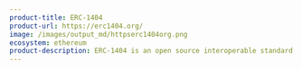 ```yaml
---
product-title: ERC-1404
product-url: https://erc1404.org/
image: /images/output_md/httpserc1404org.png
ecosystem: ethereum
product-description: ERC-1404 is an open source interoperable standard for issuing tokens with transfer restrictions.
---
```


